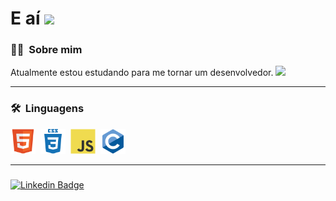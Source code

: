 <h1 align="left">E aí  <img src="https://media.giphy.com/media/hvRJCLFzcasrR4ia7z/giphy.gif" width="40"></h1>

### :man_technologist: &nbsp;Sobre mim

Atualmente estou estudando para me tornar um desenvolvedor. <img src="https://media.giphy.com/media/WUlplcMpOCEmTGBtBW/giphy.gif" width="30">

---

### 🛠️ &nbsp;Linguagens

<p>
<img src="https://github.com/devicons/devicon/blob/master/icons/html5/html5-original.svg" title="HTML5" alt="HTML" width="40" height="40"/>&nbsp;
<img src="https://github.com/devicons/devicon/blob/master/icons/css3/css3-plain-wordmark.svg"  title="CSS3" alt="CSS" width="40" height="40"/>&nbsp;
<img src="https://github.com/devicons/devicon/blob/master/icons/javascript/javascript-original.svg" title="Javascript" alt="Javascript" width="40" height="40"/>&nbsp;
<img src="https://github.com/devicons/devicon/blob/master/icons/c/c-original.svg" title="C" alt="C" width="40" height="40"/>&nbsp;
</p>

---

###
[![Linkedin Badge](https://img.shields.io/badge/-LinkedIn-blue?style=flat&logo=Linkedin&logoColor=white)](https://www.linkedin.com/in/alessandrossousa)


